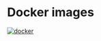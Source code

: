 # Docker images

[![docker](https://github.com/nysa-network/images/actions/workflows/docker.yml/badge.svg?branch=master)](https://github.com/nysa-network/images/actions/workflows/docker.yml)

